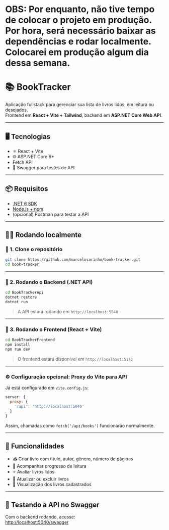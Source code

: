 # OBS: Por enquanto, não tive tempo de colocar o projeto em produção. Por hora, será necessário baixar as dependências e rodar localmente. Colocarei em produção algum dia dessa semana.

# 📚 BookTracker

Aplicação fullstack para gerenciar sua lista de livros lidos, em leitura ou desejados.  
Frontend em **React + Vite + Tailwind**, backend em **ASP.NET Core Web API**.

---

## 🖥️ Tecnologias

- ⚛️ React + Vite
- 🌐 ASP.NET Core 6+
- Fetch API
- 🚀 Swagger para testes de API

---

## 📦 Requisitos

- [.NET 6 SDK](https://dotnet.microsoft.com/en-us/download)
- [Node.js + npm](https://nodejs.org/)
- (opcional) Postman para testar a API

---

## 🧑‍💻 Rodando localmente

### 🔹 1. Clone o repositório

```bash
git clone https://github.com/marcelosarinho/book-tracker.git
cd book-tracker
```

---

### 🔹 2. Rodando o Backend (.NET API)

```bash
cd BookTrackerApi
dotnet restore
dotnet run
```

> A API estará rodando em `http://localhost:5040`

---

### 🔹 3. Rodando o Frontend (React + Vite)

```bash
cd BookTrackerFrontend
npm install
npm run dev
```

> O frontend estará disponível em `http://localhost:5173`

---

### ⚙️ Configuração opcional: Proxy do Vite para API

Já está configurado em `vite.config.js`:

```js
server: {
  proxy: {
    '/api': 'http://localhost:5040'
  }
}
```

Assim, chamadas como `fetch('/api/books')` funcionarão normalmente.

---

## 🚀 Funcionalidades

- 📥 Criar livro com título, autor, gênero, número de páginas
- 📖 Acompanhar progresso de leitura
- ⭐ Avaliar livros lidos
- 🔁 Atualizar ou excluir livros
- 🧾 Visualização dos livros cadastrados

---

## 🧪 Testando a API no Swagger

Com o backend rodando, acesse:  
[http://localhost:5040/swagger](http://localhost:5040/swagger)
